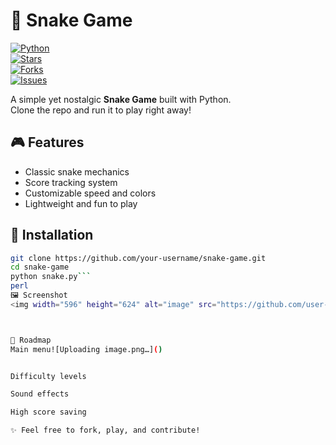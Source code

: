 # 🐍 Snake Game

[![Python](https://img.shields.io/badge/python-3.x-blue.svg)](https://www.python.org/)  
[![Stars](https://img.shields.io/github/stars/pacpac-ux/snake-game.svg?style=social)](https://github.com/pacpac-ux/snake-game/stargazers)  
[![Forks](https://img.shields.io/github/forks/your-username/snake-game.svg?style=social)](https://github.com/pacpac-ux/snake-game/network/members)  
[![Issues](https://img.shields.io/github/issues/pacpac-ux/snake-game.svg)](https://github.com/your-username/snake-game/issues)  

A simple yet nostalgic **Snake Game** built with Python.  
Clone the repo and run it to play right away!

## 🎮 Features
- Classic snake mechanics  
- Score tracking system  
- Customizable speed and colors  
- Lightweight and fun to play  

## 🚀 Installation
```bash
git clone https://github.com/your-username/snake-game.git
cd snake-game
python snake.py```
perl
🖼️ Screenshot
<img width="596" height="624" alt="image" src="https://github.com/user-attachments/assets/c8935e06-90bb-4a8c-8d8e-c057ae1c817b" />



📌 Roadmap
Main menu![Uploading image.png…]()


Difficulty levels

Sound effects

High score saving

✨ Feel free to fork, play, and contribute!


